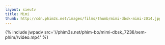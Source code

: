 ```yaml
---
layout: sieutv
title: Mimi
thumb: http://cdn.phim3s.net/images/films/thumb/mimi-dbsk-mimi-2014.jpg
---
```

{% include jwpadv src='//phim3s.net/phim-bo/mimi-dbsk_7238/xem-phim//video.mp4' %}